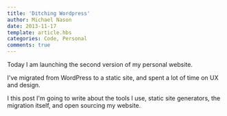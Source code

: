 ```yaml
---
title: 'Ditching Wordpress'
author: Michael Nason
date: 2013-11-17
template: article.hbs
categories: Code, Personal
comments: true
---
```


Today I am launching the second version of my personal website.

I've migrated from WordPress to a static site, and spent a lot of time on UX and design.

I this post I'm going to write about the tools I use, static site generators, the migration itself, and open sourcing my website.<span class="more" />
